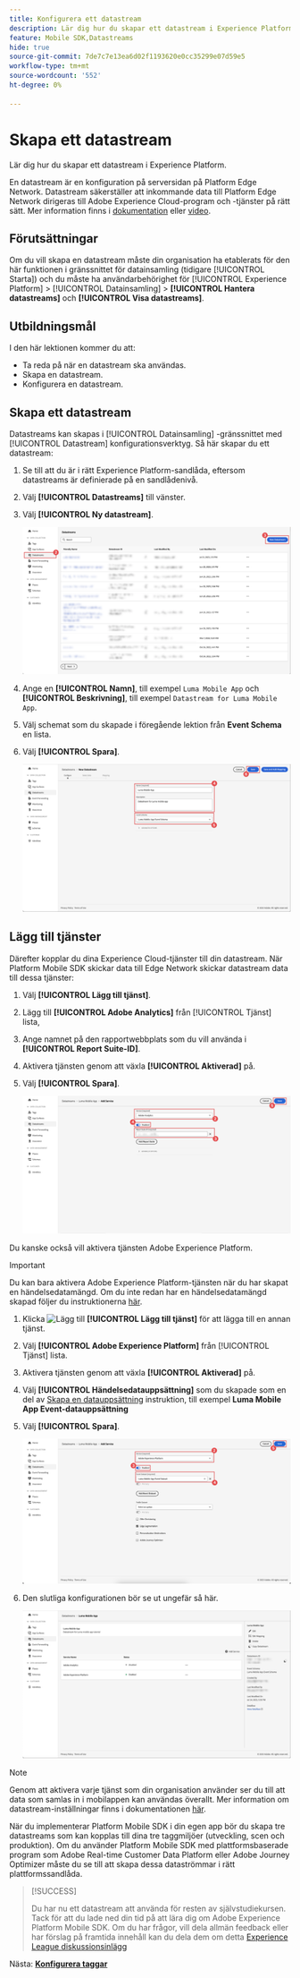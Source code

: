 ```yaml
---
title: Konfigurera ett datastream
description: Lär dig hur du skapar ett datastream i Experience Platform.
feature: Mobile SDK,Datastreams
hide: true
source-git-commit: 7de7c7e13ea6d02f1193620e0cc35299e07d59e5
workflow-type: tm+mt
source-wordcount: '552'
ht-degree: 0%

---
```



# Skapa ett datastream

Lär dig hur du skapar ett datastream i Experience Platform.

En datastream är en konfiguration på serversidan på Platform Edge Network. Datastream säkerställer att inkommande data till Platform Edge Network dirigeras till Adobe Experience Cloud-program och -tjänster på rätt sätt. Mer information finns i [dokumentation](https://experienceleague.adobe.com/docs/experience-platform/edge/fundamentals/datastreams.html) eller [video](https://experienceleague.adobe.com/docs/platform-learn/data-collection/edge-network/configure-datastreams.html).

## Förutsättningar

Om du vill skapa en datastream måste din organisation ha etablerats för den här funktionen i gränssnittet för datainsamling (tidigare [!UICONTROL Starta]) och du måste ha användarbehörighet för [!UICONTROL Experience Platform] > [!UICONTROL Datainsamling] > **[!UICONTROL Hantera datastreams]** och **[!UICONTROL Visa datastreams]**.

## Utbildningsmål

I den här lektionen kommer du att:

* Ta reda på när en datastream ska användas.
* Skapa en datastream.
* Konfigurera en datastream.

## Skapa ett datastream

Datastreams kan skapas i [!UICONTROL Datainsamling] -gränssnittet med [!UICONTROL Datastream] konfigurationsverktyg. Så här skapar du ett datastream:

1. Se till att du är i rätt Experience Platform-sandlåda, eftersom datastreams är definierade på en sandlådenivå.
1. Välj **[!UICONTROL Datastreams]** till vänster.
1. Välj **[!UICONTROL Ny datastream]**.

   ![datastreams - startsida](assets/datastream-new.png)

1. Ange en **[!UICONTROL Namn]**, till exempel `Luma Mobile App` och **[!UICONTROL Beskrivning]**, till exempel `Datastream for Luma Mobile App`.
1. Välj schemat som du skapade i föregående lektion från **Event Schema** en lista.
1. Välj **[!UICONTROL Spara]**.

   ![nya datastreams](assets/datastream-name.png)


## Lägg till tjänster

Därefter kopplar du dina Experience Cloud-tjänster till din datastream. När Platform Mobile SDK skickar data till Edge Network skickar datastream data till dessa tjänster:

1. Välj **[!UICONTROL Lägg till tjänst]**.

1. Lägg till **[!UICONTROL Adobe Analytics]** från [!UICONTROL Tjänst] lista,

1. Ange namnet på den rapportwebbplats som du vill använda i **[!UICONTROL Report Suite-ID]**.

1. Aktivera tjänsten genom att växla **[!UICONTROL Aktiverad]** på.

1. Välj **[!UICONTROL Spara]**.

   ![Lägg till Adobe Analytics som datastream-tjänst](assets/datastream-service-aa.png)

Du kanske också vill aktivera tjänsten Adobe Experience Platform.

>[!IMPORTANT]
>
>Du kan bara aktivera Adobe Experience Platform-tjänsten när du har skapat en händelsedatamängd. Om du inte redan har en händelsedatamängd skapad följer du instruktionerna [här](platform.md).

1. Klicka ![Lägg till](https://spectrum.adobe.com/static/icons/workflow_18/Smock_AddCircle_18_N.svg) **[!UICONTROL Lägg till tjänst]** för att lägga till en annan tjänst.

1. Välj **[!UICONTROL Adobe Experience Platform]** från [!UICONTROL Tjänst] lista.

1. Aktivera tjänsten genom att växla **[!UICONTROL Aktiverad]** på.

1. Välj **[!UICONTROL Händelsedatauppsättning]** som du skapade som en del av [Skapa en datauppsättning](platform.md#create-a-dataset) instruktion, till exempel **Luma Mobile App Event-datauppsättning**

1. Välj **[!UICONTROL Spara]**.

   ![Lägg till Adobe Experience Platform som en datastream-tjänst](assets/datastream-service-aep.png)
1. Den slutliga konfigurationen bör se ut ungefär så här.

   ![datastream-inställningar](assets/datastream-settings.png)


>[!NOTE]
>
>Genom att aktivera varje tjänst som din organisation använder ser du till att data som samlas in i mobilappen kan användas överallt. Mer information om datastream-inställningar finns i dokumentationen [här](https://experienceleague.adobe.com/docs/experience-platform/edge/fundamentals/datastreams.html#adobe-experience-platform-settings).

När du implementerar Platform Mobile SDK i din egen app bör du skapa tre datastreams som kan kopplas till dina tre taggmiljöer (utveckling, scen och produktion). Om du använder Platform Mobile SDK med plattformsbaserade program som Adobe Real-time Customer Data Platform eller Adobe Journey Optimizer måste du se till att skapa dessa dataströmmar i rätt plattformssandlåda.

>[!SUCCESS]
>
>Du har nu ett datastream att använda för resten av självstudiekursen.<br/>Tack för att du lade ned din tid på att lära dig om Adobe Experience Platform Mobile SDK. Om du har frågor, vill dela allmän feedback eller har förslag på framtida innehåll kan du dela dem om detta [Experience League diskussionsinlägg](https://experienceleaguecommunities.adobe.com/t5/adobe-experience-platform-launch/tutorial-discussion-implement-adobe-experience-cloud-in-mobile/td-p/443796)

Nästa: **[Konfigurera taggar](configure-tags.md)**
